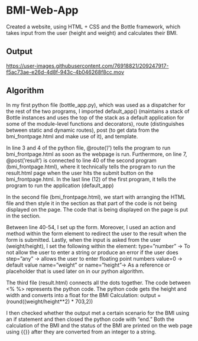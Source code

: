 # BMI-Web-App
Created a website, using HTML + CSS and the Bottle framework, which takes input from the user (height and weight) and calculates their BMI. 

## Output ##


https://user-images.githubusercontent.com/76918821/209247917-f5ac73ae-e26d-4d8f-943c-4b046268f8cc.mov

## Algorithm ##

In my first python file (bottle_app.py), which was used as a dispatcher for the rest of the two programs, I imported default_app() (maintains a stack of Bottle instances and uses the top of the stack as a default
application for some of the module-level functions and decorators), route (distinguishes between static and dynamic routes), post (to get data from the bmi_frontpage.html and make use of it), and template. 

In line 3 and 4 of the python file, @route(’/’) tells the program to run bmi_frontpage.html as soon as the webpage is run. Furthermore, on line 7, @post(’result’) is connected to line 40 of the second program (bmi_frontpage.html), where it technically tells the program to run the result.html page when the user hits the submit button on the bmi_frontpage.html. In the last line (12) of the first program, it tells the program to run the application (default_app)

In the second file (bmi_frontpage.html), we start with arranging the HTML file and then style it in the <head> section as that part of the code is not being displayed on the page. The code that is being displayed on the page is put in the <body> section.
  

Between line 40-54, I set up the form. Moreover, I used an action and method within the form element to redirect the user to the result when the form is submitted. Lastly, when the input is asked from the user (weight/height), I set the following within the element: type=”number” → To not allow the user to enter a string or produce an error if the user does step=”any” → allows the user to enter floating point numbers
value=0 → default value
name=”weight” or name=”height”→ As a reference or placeholder that is used later on in our python algorithm.
  
The third file (result.html) connects all the dots together. The code between <% %> represents the python code. The python code gets the height and width and converts into a float for the BMI Calculation: output = (round((weight/height**2) * 703,2)) 
  
I then checked whether the output met a certain scenario for the BMI using an if statement and then closed the python code with “end.” Both the calculation of the BMI and the status of the BMI are printed on the web page using {{}} after they are converted from an integer to a string.
  



